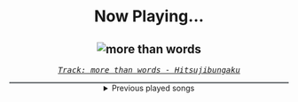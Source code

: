 <div align="center"> 
<h1>Now Playing...</h1>

![more than words](https://i.scdn.co/image/ab67616d00001e020176d825eea0b946e228f2f2)
--
_<samp><a href="https://open.spotify.com/track/2kXER8pkjxDVQnlagpVJJw">Track: more than words - Hitsujibungaku</a></samp>_

<div style="border: 1px #4B5054 solid"></div>
<details>
  <summary>
    Previous played songs
  </summary>
  <table>
    <thead>
      <tr>
        <th>
          Artist
        </th>
        <th>
          Song
        </th>
        <th>
          Link
        </th>
      </tr>
    </thead>
    <tbody>
      <tr><td>Hitsujibungaku</td><td>more than words</td><td><a href="https://open.spotify.com/track/2kXER8pkjxDVQnlagpVJJw">https://open.spotify.com/track/2kXER8pkjxDVQnlagpVJJw</a></td></tr><tr><td>MY FIRST STORY</td><td>夢幻</td><td><a href="https://open.spotify.com/track/2otdcgLtoowuQzlU0Cx827">https://open.spotify.com/track/2otdcgLtoowuQzlU0Cx827</a></td></tr><tr><td>Abbie Falls</td><td>No One's Below</td><td><a href="https://open.spotify.com/track/3QZrd9eMLlqAR8wDUpiwip">https://open.spotify.com/track/3QZrd9eMLlqAR8wDUpiwip</a></td></tr><tr><td>Kingdom Of Giants</td><td>Wayfinder</td><td><a href="https://open.spotify.com/track/5sGnz9jlztcZ791ccvnU6Z">https://open.spotify.com/track/5sGnz9jlztcZ791ccvnU6Z</a></td></tr><tr><td>Attack Attack!</td><td>Dark Waves</td><td><a href="https://open.spotify.com/track/3SDcDLF3wwQwnI3Wst38aY">https://open.spotify.com/track/3SDcDLF3wwQwnI3Wst38aY</a></td></tr><tr><td>Orbit Culture</td><td>See Through Me</td><td><a href="https://open.spotify.com/track/0VlYcZCXxdodVUVBX0sRJQ">https://open.spotify.com/track/0VlYcZCXxdodVUVBX0sRJQ</a></td></tr><tr><td>We Came As Romans</td><td>Darkbloom</td><td><a href="https://open.spotify.com/track/5eqB8FjyujwxBGfdibWEuL">https://open.spotify.com/track/5eqB8FjyujwxBGfdibWEuL</a></td></tr><tr><td>The Browning</td><td>Gravedigger</td><td><a href="https://open.spotify.com/track/5BYR9raKK6uxN3Z0DXMBSy">https://open.spotify.com/track/5BYR9raKK6uxN3Z0DXMBSy</a></td></tr><tr><td>Abbie Falls</td><td>Amphisbaena</td><td><a href="https://open.spotify.com/track/4DZDuHKDCdAoRKd76934LF">https://open.spotify.com/track/4DZDuHKDCdAoRKd76934LF</a></td></tr><tr><td>Kingdom Of Giants</td><td>Night Shift</td><td><a href="https://open.spotify.com/track/13Y0ucbTNhkDx5YelVGEm9">https://open.spotify.com/track/13Y0ucbTNhkDx5YelVGEm9</a></td></tr><tr><td>Attack Attack!</td><td>Press F</td><td><a href="https://open.spotify.com/track/49ECXRITFm5zPuU8QqdpFh">https://open.spotify.com/track/49ECXRITFm5zPuU8QqdpFh</a></td></tr><tr><td>Orbit Culture</td><td>Descent</td><td><a href="https://open.spotify.com/track/46IwawpHVB7462bMZ10Wzf">https://open.spotify.com/track/46IwawpHVB7462bMZ10Wzf</a></td></tr><tr><td>The Browning</td><td>Bloodlust</td><td><a href="https://open.spotify.com/track/7hgl7nzPgPUjaDglMH9Djs">https://open.spotify.com/track/7hgl7nzPgPUjaDglMH9Djs</a></td></tr><tr><td>Shadow of Intent</td><td>We Descend...</td><td><a href="https://open.spotify.com/track/0BsGEZ3KCE4nCIWoljyTkn">https://open.spotify.com/track/0BsGEZ3KCE4nCIWoljyTkn</a></td></tr><tr><td>Celldweller</td><td>Switchback</td><td><a href="https://open.spotify.com/track/1NCnHEjwEZIvC5mJfdSBfU">https://open.spotify.com/track/1NCnHEjwEZIvC5mJfdSBfU</a></td></tr><tr><td>Kingdom Of Giants</td><td>Wasted Space</td><td><a href="https://open.spotify.com/track/2swqb0ij8Xpksi4A7tqE6i">https://open.spotify.com/track/2swqb0ij8Xpksi4A7tqE6i</a></td></tr><tr><td>Bury Tomorrow</td><td>Begin Again</td><td><a href="https://open.spotify.com/track/6uCkCdWgzS2joEVTGnGSz9">https://open.spotify.com/track/6uCkCdWgzS2joEVTGnGSz9</a></td></tr><tr><td>Bury Tomorrow</td><td>Begin Again</td><td><a href="https://open.spotify.com/track/6uCkCdWgzS2joEVTGnGSz9">https://open.spotify.com/track/6uCkCdWgzS2joEVTGnGSz9</a></td></tr><tr><td>Our Promise</td><td>The Worst</td><td><a href="https://open.spotify.com/track/54mJoei7fXNas5Yb9AJ8Oy">https://open.spotify.com/track/54mJoei7fXNas5Yb9AJ8Oy</a></td></tr><tr><td>Celldweller</td><td>Switchback</td><td><a href="https://open.spotify.com/track/1NCnHEjwEZIvC5mJfdSBfU">https://open.spotify.com/track/1NCnHEjwEZIvC5mJfdSBfU</a></td></tr>
    </tbody>
  </table>
</details>

</div>
